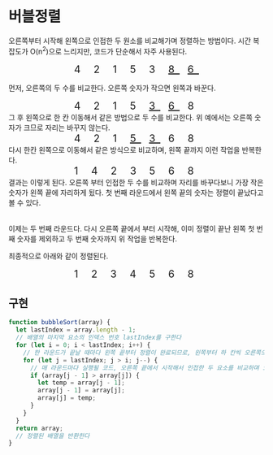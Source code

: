 # 버블정렬

오른쪽부터 시작해 왼쪽으로 인접한 두 원소를 비교해가며 정렬하는 방법이다. 시간 복잡도가 O(n<sup>2</sup>)으로 느리지만, 코드가 단순해서 자주 사용된다.

  <div align="center" style="font-size:20px; text-align:center; letter-spacing:10px;">4 2 1 5 3 <u>8</u> <u>6</u></div>

먼저, 오른쪽의 두 수를 비교한다. 오른쪽 숫자가 작으면 왼쪽과 바꾼다.

  <div align="center" style="font-size:20px; text-align:center; letter-spacing:10px;">4 2 1 5 <u>3</u> <u>6</u> 8</div>
그 후 왼쪽으로 한 칸 이동해서 같은 방법으로 두 수를 비교한다. 위 예에서는 오른쪽 숫자가 크므로 자리는 바꾸지 않는다.
  <div align="center" style="font-size:20px; text-align:center; letter-spacing:10px;">4 2 1 <u>5</u> <u>3</u> 6 8</div>
다시 한칸 왼쪽으로 이동해서 같은 방식으로 비교하며, 왼쪽 끝까지 이런 작업을 반복한다.

  <div align="center" style="font-size:20px; text-align:center; letter-spacing:10px;">1 4 2 3 5 6 8</div>
  결과는 이렇게 된다. 오른쪽 부터 인접한 두 수를 비교하며 자리를 바꾸다보니 가장 작은 숫자가 왼쪽 끝에 자리하게 됬다. 첫 번째 라운드에서 왼쪽 끝의 숫자는 정렬이 끝났다고 볼 수 있다.<br><br>

이제는 두 번째 라운드다. 다시 오른쪽 끝에서 부터 시작해, 이미 정렬이 끝난 왼쪽 첫 번째 숫자를 제외하고 두 번째 숫자까지 위 작업을 반복한다.

최종적으로 아래와 같이 정렬된다.

  <div align="center" style="font-size:20px; text-align:center; letter-spacing:10px;">1 2 3 4 5 6 8</div>

## 구현

```js
function bubbleSort(array) {
  let lastIndex = array.length - 1;
  // 배열의 마지막 요소의 인덱스 번호 lastIndex를 구한다
  for (let i = 0; i < lastIndex; i++) {
    // 한 라운드가 끝날 때마다 왼쪽 끝부터 정렬이 완료되므로, 왼쪽부터 하 칸씩 오른쪽으로 옮기며 비교 대상에서 제외하기 위한 코드
    for (let j = lastIndex; j > i; j--) {
      // 매 라운드마다 실행될 코드, 오른쪽 끝에서 시작해서 인접한 두 요소를 비교하며 오른쪽 숫자가 작으면 자리를 바꾼다
      if (array[j - 1] > array[j]) {
        let temp = array[j - 1];
        array[j - 1] = array[j];
        array[j] = temp;
      }
    }
  }
  return array;
  // 정렬된 배열을 반환한다
}
```
